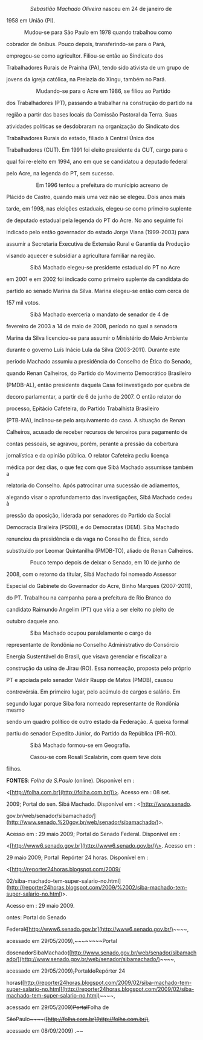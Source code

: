 

                *Sebastião Machado Oliveira* nasceu em 24 de janeiro de

1958 em União (PI).



            Mudou-se para São Paulo em 1978 quando trabalhou como

cobrador de ônibus. Pouco depois, transferindo-se para o Pará,

empregou-se como agricultor. Filiou-se então ao Sindicato dos

Trabalhadores Rurais de Prainha (PA), tendo sido ativista de um grupo de

jovens da igreja católica, na Prelazia do Xingu, também no Pará.



                    Mudando-se para o Acre em 1986, se filiou ao Partido

dos Trabalhadores (PT), passando a trabalhar na construção do partido na

região a partir das bases locais da Comissão Pastoral da Terra. Suas

atividades políticas se desdobraram na organização do Sindicato dos

Trabalhadores Rurais do estado, filiado à Central Única dos

Trabalhadores (CUT). Em 1991 foi eleito presidente da CUT, cargo para o

qual foi re-eleito em 1994, ano em que se candidatou a deputado federal

pelo Acre, na legenda do PT, sem sucesso.



                    Em 1996 tentou a prefeitura do município acreano de

Plácido de Castro, quando mais uma vez não se elegeu. Dois anos mais

tarde, em 1998, nas eleições estaduais, elegeu-se como primeiro suplente

de deputado estadual pela legenda do PT do Acre. No ano seguinte foi

indicado pelo então governador do estado Jorge Viana (1999-2003) para

assumir a Secretaria Executiva de Extensão Rural e Garantia da Produção

visando aquecer e subsidiar a agricultura familiar na região.



                Sibá Machado elegeu-se presidente estadual do PT no Acre

em 2001 e em 2002 foi indicado como primeiro suplente da candidata do

partido ao senado Marina da Silva. Marina elegeu-se então com cerca de

157 mil votos.



                Sibá Machado exerceria o mandato de senador de 4 de

fevereiro de 2003 a 14 de maio de 2008, período no qual a senadora

Marina da Silva licenciou-se para assumir o Ministério do Meio Ambiente

durante o governo Luís Inácio Lula da Silva (2003-2011). Durante este

período Machado assumiu a presidência do Conselho de Ética do Senado,

quando Renan Calheiros, do Partido do Movimento Democrático Brasileiro

(PMDB-AL), então presidente daquela Casa foi investigado por quebra de

decoro parlamentar, a partir de 6 de junho de 2007. O então relator do

processo, Epitácio Cafeteira, do Partido Trabalhista Brasileiro

(PTB-MA), inclinou-se pelo arquivamento do caso. A situação de Renan

Calheiros, acusado de receber recursos de terceiros para pagamento de

contas pessoais, se agravou, porém, perante a pressão da cobertura

jornalística e da opinião pública. O relator Cafeteira pediu licença

médica por dez dias, o que fez com que Sibá Machado assumisse também a

relatoria do Conselho. Após patrocinar uma sucessão de adiamentos,

alegando visar o aprofundamento das investigações, Sibá Machado cedeu à

pressão da oposição, liderada por senadores do Partido da Social

Democracia Braileira (PSDB), e do Democratas (DEM). Siba Machado

renunciou da presidência e da vaga no Conselho de Ética, sendo

substituído por Leomar Quintanilha (PMDB-TO), aliado de Renan Calheiros.



                Pouco tempo depois de deixar o Senado, em 10 de junho de

2008, com o retorno da titular, Sibá Machado foi nomeado Assessor

Especial do Gabinete do Governador do Acre, Binho Marques (2007-2011),

do PT. Trabalhou na campanha para a prefeitura de Rio Branco do

candidato Raimundo Angelim (PT) que viria a ser eleito no pleito de

outubro daquele ano.               



                Siba Machado ocupou paralelamente o cargo de

representante de Rondônia no Conselho Administrativo do Consórcio

Energia Sustentável do Brasil, que visava gerenciar e fiscalizar a

construção da usina de Jirau (RO). Essa nomeação, proposta pelo próprio

PT e apoiada pelo senador Valdir Raupp de Matos (PMDB), causou

controvérsia. Em primeiro lugar, pelo acúmulo de cargos e salário. Em

segundo lugar porque Siba fora nomeado representante de Rondônia mesmo

sendo um quadro político de outro estado da Federação. A queixa formal

partiu do senador Expedito Júnior, do Partido da República (PR-RO).



                Sibá Machado formou-se em Geografia.



                Casou-se com Rosali Scalabrin, com quem teve dois

filhos.



**FONTES**: *Folha de S.Paulo* (online). Disponível em :

\<[http://folha.com.br](http://folha.com.br/)\>. Acesso em : 08 set.

2009; Portal do sen. Sibá Machado. Disponível em : \<[http://www.senado.

gov.br/web/senador/sibamachado/](http://www.senado.%20gov.br/web/senador/sibamachado/)\>.

Acesso em : 29 maio 2009; Portal do Senado Federal. Disponível em :

\<[http://www6.senado.gov.br](http://www6.senado.gov.br/)\>. Acesso em :

29 maio 2009; Portal  Repórter 24 horas. Disponível em :

\<[http://reporter24horas.blogspot.com/2009/

02/siba-machado-tem-super-salario-no.html](http://reporter24horas.blogspot.com/2009/%2002/siba-machado-tem-super-salario-no.html)\>.

Acesso em : 29 maio 2009.



ontes: Portal do Senado

Federal~~~~(~~~~[http://www6.senado.gov.br](http://www6.senado.gov.br/)~~~~,

acessado em 29/05/2009),~~~~~~~~Portal

do~~~~senador~~~~Sib~~~~a~~~~Machado~~~~(~~~~[http://www.senado.gov.br/web/senador/sibamachado/](http://www.senado.gov.br/web/senador/sibamachado/)~~~~,

acessado em 29/05/2009)~~~~,~~~~Portal~~~~do~~~~Repórter 24

horas~~~~(~~~~[http://reporter24horas.blogspot.com/2009/02/siba-machado-tem-super-salario-no.html](http://reporter24horas.blogspot.com/2009/02/siba-machado-tem-super-salario-no.html)~~~~,

acessado em 29/05/2009)~~~~Portal~~~~Folha de

S~~~~ão~~~~Paulo~~*~~~~*~~(~~~~[http://folha.com.br](http://folha.com.br/)~~~~,

acessado em 08/09/2009) .~~



